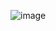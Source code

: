 ![image](https://user-images.githubusercontent.com/55919713/236196702-2aff74ab-4cf0-4ccd-b638-2df086efd9a5.png)
